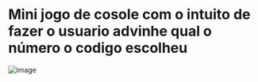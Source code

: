 # Mini jogo de cosole com o intuito de fazer o usuario advinhe qual o número o codigo escolheu

![image](https://user-images.githubusercontent.com/90205614/161304176-a1219cda-fbe9-47f9-8967-cf68c3896b52.png)
